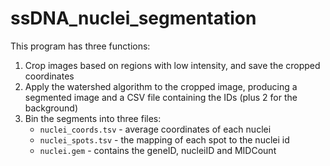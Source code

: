 # ssDNA_nuclei_segmentation
This program has three functions:
1. Crop images based on regions with low intensity, and save the cropped coordinates
2. Apply the watershed algorithm to the cropped image, producing a segmented image and a CSV file containing the IDs (plus 2 for the background)
3. Bin the segments into three files: 
   - `nuclei_coords.tsv` - average coordinates of each nuclei
   - `nuclei_spots.tsv` - the mapping of each spot to the nuclei id
   - `nuclei.gem` - contains the geneID, nucleiID and MIDCount
